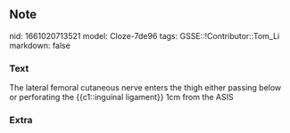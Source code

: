 ## Note
nid: 1661020713521
model: Cloze-7de96
tags: GSSE::!Contributor::Tom_Li
markdown: false

### Text
The lateral femoral cutaneous nerve enters the thigh either passing below or perforating the {{c1::inguinal ligament}} 1cm from the ASIS

### Extra

